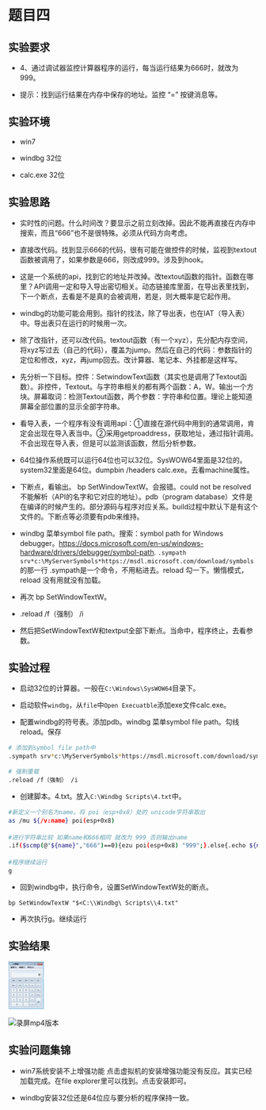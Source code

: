 # 题目四

## 实验要求

* 4、通过调试器监控计算器程序的运行，每当运行结果为666时，就改为999。

* 提示：找到运行结果在内存中保存的地址。监控 “=” 按键消息等。

## 实验环境

* win7

* windbg 32位

* calc.exe 32位

## 实验思路

* 实时性的问题。什么时间改？要显示之前立刻改掉。因此不能再直接在内存中搜索，而且“666”也不是很特殊。必须从代码方向考虑。

* 直接改代码。找到显示666的代码，很有可能在做控件的时候，监视到textout函数被调用了，如果参数是666，则改成999。涉及到hook。

* 这是一个系统的api，找到它的地址并改掉。改textout函数的指针。函数在哪里？API调用一定和导入导出密切相关。动态链接库里面，在导出表里找到，下一个断点，去看是不是真的会被调用，若是，则大概率是它起作用。

* windbg的功能可能会用到。指针的找法，除了导出表，也在IAT（导入表）中。导出表只在运行的时候用一次。

* 除了改指针，还可以改代码。textout函数（有一个xyz），先分配内存空间，将xyz写过去（自己的代码），覆盖为jump。然后在自己的代码：参数指针的定位和修改，xyz，再jump回去。改计算器、笔记本、外挂都是这样写。

* 先分析一下目标。控件：SetwindowText函数（其实也是调用了Textout函数）。非控件，Textout。与字符串相关的都有两个函数：A，W。输出一个方块。屏幕取词：检测Textout函数，两个参数：字符串和位置。理论上能知道屏幕全部位置的显示全部字符串。

* 看导入表，一个程序有没有调用api：①直接在源代码中用到的通常调用，肯定会出现在导入表当中。②采用getproaddress，获取地址，通过指针调用。不会出现在导入表，但是可以监测该函数，然后分析参数。

* 64位操作系统既可以运行64位也可以32位。SysWOW64里面是32位的。system32里面是64位。dumpbin /headers calc.exe。去看machine属性。

* 下断点，看输出。 bp SetWindowTextW。会报错。could not be resolved不能解析（API的名字和它对应的地址）。pdb（program database）文件是在编译的时候产生的。部分源码与程序对应关系。build过程中默认下是有这个文件的。下断点等必须要有pdb来维持。

* windbg 菜单symbol file path。搜索：symbol path for Windows debugger。https://docs.microsoft.com/en-us/windows-hardware/drivers/debugger/symbol-path. ```.sympath srv*c:\MyServerSymbols*https://msdl.microsoft.com/download/symbols```的那一行  .sympath是一个命令，不用粘进去。reload 勾一下。懒惰模式，reload 没有用就没有加载。

* 再次 bp SetWindowTextW。

* .reload /f（强制） /i

* 然后把SetWindowTextW和textput全部下断点。当命中，程序终止，去看参数。

## 实验过程

* 启动32位的计算器。一般在```C:\Windows\SysWOW64```目录下。

* 启动软件```windbg```，从```file```中```Open Execuatble```添加exe文件calc.exe。

* 配置windbg的符号表。添加pdb。windbg 菜单symbol file path。勾线reload。保存

```bash
# 添加到symbol file path中
.sympath srv*c:\MyServerSymbols*https://msdl.microsoft.com/download/symbols
```

```bash
# 强制重载
.reload /f（强制） /i
```

* 创建脚本。4.txt。放入```C:\Windbg Scripts\4.txt```中。
```bash
#新定义一个别名为name。将 poi（esp+0x8）处的 unicode字符串取出
as /mu ${/v:name} poi(esp+0x8)  

#进行字符串比较 如果name和666相同 就改为 999 否则输出name
.if($scmp(@"${name}","666")==0){ezu poi(esp+0x8) "999";}.else{.echo ${name};}

#程序继续运行
g
```

* 回到windbg中，执行命令，设置SetWindowTextW处的断点。
```
bp SetWindowTextW "$<C:\\Windbg\ Scripts\\4.txt"
```

* 再次执行g。继续运行

## 实验结果

![](录屏.gif)

![录屏mp4版本](https://www.bilibili.com/video/av48589214/)

## 实验问题集锦

* win7系统安装不上增强功能
点击虚拟机的安装增强功能没有反应。其实已经加载完成。在file explorer里可以找到。点击安装即可。

* windbg安装32位还是64位应与要分析的程序保持一致。
















